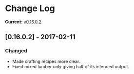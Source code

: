 # Change Log

**Current:** [v0.16.0.2](https://github.com/Qwynn/ExpandedWoodworkingVG/releases/tag/v0.16.0.2)

## [0.16.0.2] - 2017-02-11
### Changed
- Made crafting recipes more clear.
- Fixed mixed lumber only giving half of its intended output.
